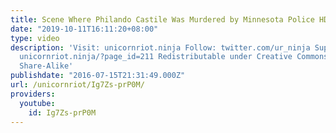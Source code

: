 ```yaml
---
title: Scene Where Philando Castile Was Murdered by Minnesota Police HD
date: "2019-10-11T16:11:20+08:00"
type: video
description: 'Visit: unicornriot.ninja Follow: twitter.com/ur_ninja Support Our Work:
  unicornriot.ninja/?page_id=211 Redistributable under Creative Commons Non-Commercial
  Share-Alike'
publishdate: "2016-07-15T21:31:49.000Z"
url: /unicornriot/Ig7Zs-prP0M/
providers:
  youtube:
    id: Ig7Zs-prP0M
---
```

